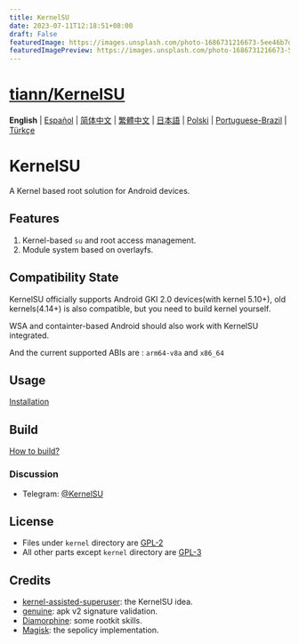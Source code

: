 ```yaml
---
title: KernelSU
date: 2023-07-11T12:18:51+08:00
draft: False
featuredImage: https://images.unsplash.com/photo-1686731216673-5ee46b7d7d91?ixid=M3w0NjAwMjJ8MHwxfHJhbmRvbXx8fHx8fHx8fDE2ODkwNDkwMTh8&ixlib=rb-4.0.3
featuredImagePreview: https://images.unsplash.com/photo-1686731216673-5ee46b7d7d91?ixid=M3w0NjAwMjJ8MHwxfHJhbmRvbXx8fHx8fHx8fDE2ODkwNDkwMTh8&ixlib=rb-4.0.3
---
```


# [tiann/KernelSU](https://github.com/tiann/KernelSU)

**English** | [Español](README_ES.md) | [简体中文](README_CN.md) | [繁體中文](README_TW.md) | [日本語](README_JP.md) | [Polski](README_PL.md) | [Portuguese-Brazil](README_PT-BR.md) | [Türkçe](README_TR.md)

# KernelSU

A Kernel based root solution for Android devices.

## Features

1. Kernel-based `su` and root access management.
2. Module system based on overlayfs.

## Compatibility State

KernelSU officially supports Android GKI 2.0 devices(with kernel 5.10+), old kernels(4.14+) is also compatible, but you need to build kernel yourself.

WSA and containter-based Android should also work with KernelSU integrated.

And the current supported ABIs are : `arm64-v8a` and `x86_64`

## Usage

[Installation](https://kernelsu.org/guide/installation.html)

## Build

[How to build?](https://kernelsu.org/guide/how-to-build.html)

### Discussion

- Telegram: [@KernelSU](https://t.me/KernelSU)

## License

- Files under `kernel` directory are [GPL-2](https://www.gnu.org/licenses/old-licenses/gpl-2.0.en.html)
- All other parts except `kernel` directory are [GPL-3](https://www.gnu.org/licenses/gpl-3.0.html)

## Credits

- [kernel-assisted-superuser](https://git.zx2c4.com/kernel-assisted-superuser/about/): the KernelSU idea.
- [genuine](https://github.com/brevent/genuine/): apk v2 signature validation.
- [Diamorphine](https://github.com/m0nad/Diamorphine): some rootkit skills.
- [Magisk](https://github.com/topjohnwu/Magisk): the sepolicy implementation.
